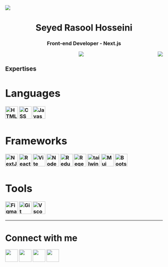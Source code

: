 <img align="center" src="https://user-images.githubusercontent.com/73097560/115834477-dbab4500-a447-11eb-908a-139a6edaec5c.gif">
<h1 align="center">Seyed Rasool Hosseini</h1>
<h3 align="center">Front-end Developer - Next.js</p>
<img align="center" src="https://user-images.githubusercontent.com/73097560/115834477-dbab4500-a447-11eb-908a-139a6edaec5c.gif">
<img align="right" src="https://i.pinimg.com/originals/e4/26/70/e426702edf874b181aced1e2fa5c6cde.gif"/>


<div align="left">
 
### Expertises

# Languages
<img src="https://skillicons.dev/icons?i=html" width="40" alt="HTML" 
title="HTML"/>
<img src="https://skillicons.dev/icons?i=css" width="40" alt="CSS" 
title="CSS"/>
<img src="https://skillicons.dev/icons?i=js" width="40"  alt="Javascript" 
title="Javascript"/>


# Frameworks
<img src="https://skillicons.dev/icons?i=next" width="40" alt="NextJS" 
title="NextJS"/>
<img src="https://skillicons.dev/icons?i=react" width="40" alt="ReactJS" 
title="ReactJS"/>
<img src="https://skillicons.dev/icons?i=vite" width="40" alt="Vite" 
title="ReactJS"/>
<img src="https://skillicons.dev/icons?i=nodejs" width="40" alt="NodeJs" />
<img src="https://skillicons.dev/icons?i=redux" width="40" alt="Redux"
title="Redux"/>
<img src="https://skillicons.dev/icons?i=regex" width="40" alt="Regex"
title="Regex"/>
<img src="https://skillicons.dev/icons?i=tailwind" width="40"  alt="tailwind" title="Tailwind" />
<img src="https://skillicons.dev/icons?i=mui" width="40"  alt="Mui"
title="MUI"/>
<img src="https://skillicons.dev/icons?i=bootstrap" width="40" alt="Bootstrap"
title="Bootstrap"/>

# Tools
<img src="https://skillicons.dev/icons?i=figma" width="40" alt="Figma"
title="Figma"/>
<img src="https://skillicons.dev/icons?i=git" width="40" alt="Git"
title="Git"/>
<img src="https://skillicons.dev/icons?i=vscode" width="40" alt="Vscode"
title="VScode"/>
</div>
<hr>
            
# Connect with me

<div align="left">
<a href="https://www.linkedin.com/in/seyed-rasool-hosseini-4b52b729b?utm_source=share&utm_campaign=share_via&utm_content=profile&utm_medium=android_app" target="_blank" rel="noreferrer"><img src="https://skillicons.dev/icons?i=linkedin" width="40" /></a>
<a href="https://t.me/DevrctFront" target="_blank" rel="noreferrer"><img src="https://user-images.githubusercontent.com/49933115/139837223-bf23d3a9-4638-4e17-994a-ac8678d5f517.png" width="40" /></a>
<a href="#" target="_blank" rel="noreferrer"><img src="https://raw.githubusercontent.com/danielcranney/readme-generator/main/public/icons/socials/twitter.svg" width="40" /></a>
<a href="https://www.instagram.com/0devrct1" target="_blank" rel="noreferrer"><img src="https://skillicons.dev/icons?i=instagram" width="40" /></a>
</div>
